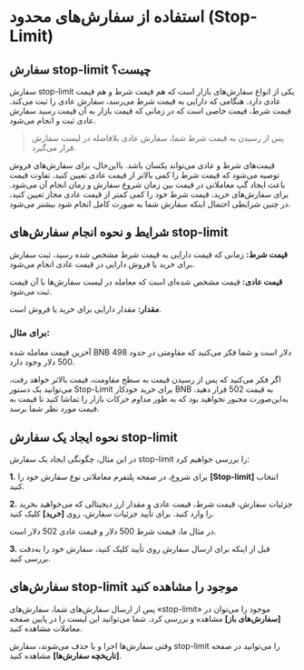 # استفاده از سفارش‌های محدود (Stop-Limit)

## سفارش stop-limit چیست؟

سفارش stop-limit  یکی از انواع سفارش‌های بازار است که هم قیمت شرط و هم قیمت عادی دارد. هنگامی که دارایی به قیمت شرط می‌رسد، سفارش عادی را ثبت می‌کند. قیمت شرط، قیمت خاصی است که در زمانی که قیمت بازار به آن قیمت رسید سفارش عادی ثبت و انجام می‌شود.
> پس از رسیدن به قیمت شرط شما، سفارش عادی بلافاصله در لیست سفارش قرار می‌گیرد.

قیمت‌های شرط و عادی می‌تواند یکسان باشد. بااین‌حال، برای سفارش‌های فروش توصیه می‌شود که قیمت شرط را کمی بالاتر از قیمت عادی تعیین کنید. تفاوت قیمت باعث ایجاد گپ معاملاتی در قیمت بین زمان شروع سفارش و زمان انجام آن می‌شود.
برای سفارش‌های خرید، قیمت شرط خود را کمی کمتر از قیمت عادی مجاز تعیین کنید، در چنین شرایطی احتمال اینکه سفارش شما به صورت کامل انجام شود بیشتر می‌شود.

## شرایط و نحوه انجام سفارش‌های stop-limit

**قیمت شرط:** زمانی که قیمت دارایی به قیمت شرط مشخص شده رسید، ثبت سفارش برای خرید یا فروش دارایی در قیمت عادی انجام می‌شود.

**قیمت عادی:** قیمت مشخص شده‌ای است که معامله در لیست سفارش‌ها با آن قیمت ثبت می‌شود.

**مقدار:** مقدار دارایی برای خرید یا فروش است.

### برای مثال:

آخرین قیمت معامله شده BNB 498 دلار است و شما فکر می‌کنید که مقاومتی در حدود 500 دلار وجود دارد.

اگر فکر می‌کنید که پس از رسیدن قیمت به سطح مقاومت، قیمت بالاتر خواهد رفت، می‌توانید یک دستور Stop-Limit برای خرید خودکار BNB به قیمت 502 قرار دهید. به‌این‌صورت مجبور نخواهید بود که به طور مداوم حرکات بازار را تماشا کنید تا قیمت به قیمت مورد نظر شما برسد.

## نحوه ایجاد یک سفارش stop-limit

در این مثال، چگونگی ایجاد یک سفارش stop-limit را بررسی خواهیم کرد:

**1.**	برای شروع، در صفحه پلتفرم معاملاتی نوع سفارش خود را **[Stop-limit]**  انتخاب کنید.

**2.**	جزئیات سفارش، قیمت شرط، قیمت عادی و مقدار ارز دیجیتالی که می‌خواهید بخرید را وارد کنید. برای تأیید جزئیات سفارش، روی **[خرید]** کلیک کنید.

در مثال ما، قیمت شرط 500 دلار و قیمت عادی 502 دلار است.

**3.**	قبل از اینکه برای ارسال سفارش روی تأیید کلیک کنید، سفارش خود را به‌دقت بررسی کنید.

## سفارش‌های stop-limit موجود را مشاهده کنید

پس از ارسال سفارش‌های شما، سفارش‌های «stop-limit» موجود را می‌توان در **[سفارش‌های باز]** مشاهده و بررسی کرد. شما می‌توانید این لیست را در پایین صفحه معاملات مشاهده کنید.

وقتی سفارش‌ها اجرا و یا حذف می‌شوند، سفارش stop-limit را می‌توانید در صفحه  **[تاریخچه سفارش‌ها]**  مشاهده کنید.
